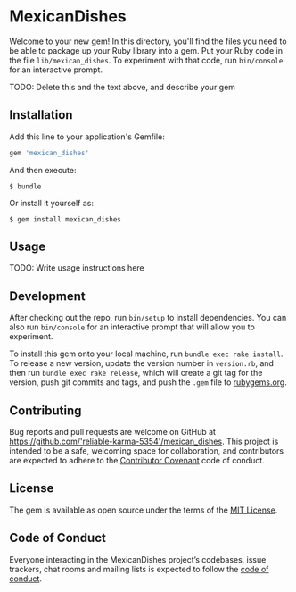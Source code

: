 # MexicanDishes

Welcome to your new gem! In this directory, you'll find the files you need to be able to package up your Ruby library into a gem. Put your Ruby code in the file `lib/mexican_dishes`. To experiment with that code, run `bin/console` for an interactive prompt.

TODO: Delete this and the text above, and describe your gem

## Installation

Add this line to your application's Gemfile:

```ruby
gem 'mexican_dishes'
```

And then execute:

    $ bundle

Or install it yourself as:

    $ gem install mexican_dishes

## Usage

TODO: Write usage instructions here

## Development

After checking out the repo, run `bin/setup` to install dependencies. You can also run `bin/console` for an interactive prompt that will allow you to experiment.

To install this gem onto your local machine, run `bundle exec rake install`. To release a new version, update the version number in `version.rb`, and then run `bundle exec rake release`, which will create a git tag for the version, push git commits and tags, and push the `.gem` file to [rubygems.org](https://rubygems.org).

## Contributing

Bug reports and pull requests are welcome on GitHub at https://github.com/'reliable-karma-5354'/mexican_dishes. This project is intended to be a safe, welcoming space for collaboration, and contributors are expected to adhere to the [Contributor Covenant](http://contributor-covenant.org) code of conduct.

## License

The gem is available as open source under the terms of the [MIT License](https://opensource.org/licenses/MIT).

## Code of Conduct

Everyone interacting in the MexicanDishes project’s codebases, issue trackers, chat rooms and mailing lists is expected to follow the [code of conduct](https://github.com/'reliable-karma-5354'/mexican_dishes/blob/master/CODE_OF_CONDUCT.md).

